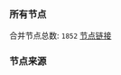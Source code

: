 ### 所有节点
合并节点总数: `1852`
[节点链接](https://raw.githubusercontent.com/rzhy1/11/master/sub/sub_merge_base64.txt)

### 节点来源